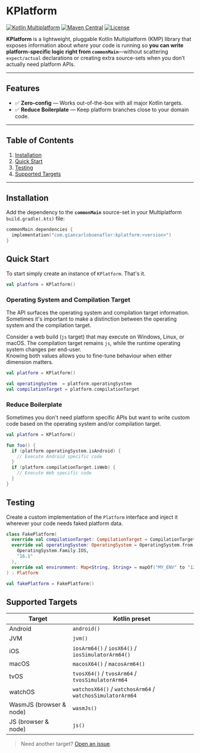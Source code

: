 # KPlatform

[![Kotlin Multiplatform](https://img.shields.io/badge/Kotlin-Multiplatform-7F52FF?logo=kotlin&logoColor=white)](https://kotlinlang.org/docs/multiplatform.html)
[![Maven Central](https://img.shields.io/maven-central/v/com.giancarlobuenaflor/kplatform)](https://central.sonatype.com/artifact/com.giancarlobuenaflor/kplatform)
[![License](https://img.shields.io/github/license/buenaflor/kplatform?color=blue)](https://github.com/buenaflor/kplatform/blob/main/LICENSE)

**KPlatform** is a lightweight, pluggable Kotlin Multiplatform (KMP) library that exposes
information about _where_ your code is running so **you can write platform-specific logic right
from `commonMain`**—without scattering `expect/actual` declarations or creating extra source-sets
when you don’t actually need platform APIs.

---

## Features

- ✅ **Zero-config** — Works out-of-the-box with all major Kotlin targets.
- ✅ **Reduce Boilerplate** — Keep platform branches close to your domain code.

---

## Table of Contents

1. [Installation](#-installation)
2. [Quick Start](#-quick-start)
3. [Testing](#-testing)
4. [Supported Targets](#-supported-targets)

---

## Installation

Add the dependency to the **`commonMain`** source-set in your Multiplatform `build.gradle(.kts)`
file:

```kotlin
commonMain.dependencies {
  implementation("com.giancarlobuenaflor:kplatform:<version>")
}
```

## Quick Start

To start simply create an instance of `KPlatform`. That's it.

```kotlin
val platform = KPlatform()
```

### Operating System and Compilation Target

The API surfaces the operating system and compilation target information. 
Sometimes it's important to make a distinction between the operating system and the compilation target.

Consider a web build (`js` target) that may execute on Windows, Linux, or macOS. The compilation
target remains `js`, while the runtime operating system changes per end-user.  
Knowing both values allows you to fine-tune behaviour when either dimension matters.

```kotlin
val platform = KPlatform()

val operatingSystem  = platform.operatingSystem
val compilationTarget = platform.compilationTarget
```

### Reduce Boilerplate

Sometimes you don't need platform specific APIs but want to write custom code based on the operating
system and/or compilation target. 

```kotlin
val platform = KPlatform()

fun foo() {
  if (platform.operatingSystem.isAndroid) {
    // Execute Android specific code
  }
  if (platform.compilationTarget.isWeb) {
    // Execute Web specific code
  }
}
```

## Testing

Create a custom implementation of the `Platform` interface and inject it wherever your code needs 
faked platform data.

```kotlin
class FakePlatform(
  override val compilationTarget: CompilationTarget = CompilationTarget.JVM,
  override val operatingSystem: OperatingSystem = OperatingSystem.from(
    OperatingSystem.Family.IOS,
    "16.1"
  ),
  override val environment: Map<String, String> = mapOf("MY_ENV" to "123")
) : Platform

val fakePlatform = FakePlatform()
```

## Supported Targets

| Target                    | Kotlin preset                                              |
|---------------------------|------------------------------------------------------------|
| Android                   | `android()`                                                |
| JVM                       | `jvm()`                                                    |
| iOS                       | `iosArm64()` / `iosX64()` / `iosSimulatorArm64()`          |
| macOS                     | `macosX64()` / `macosArm64()`                              |
| tvOS                      | `tvosX64()` / `tvosArm64` / `tvosSimulatorArm64`           |
| watchOS                   | `watchosX64()` / `watchosArm64` / `watchosSimulatorArm64`  |
| WasmJS (browser & node)   | `wasmJs()`                                                 |
| JS (browser & node)       | `js()`                                                     |

> Need another target?  [Open an issue](https://github.com/your-org/kplatform/issues).